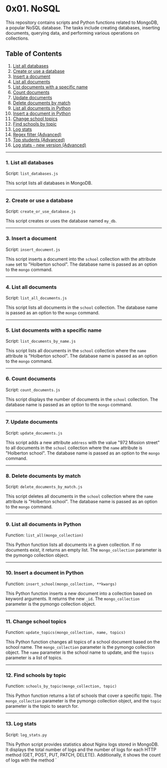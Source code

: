 # 0x01. NoSQL

This repository contains scripts and Python functions related to MongoDB, a popular NoSQL database. The tasks include creating databases, inserting documents, querying data, and performing various operations on collections.

## Table of Contents

1. [List all databases](#1-list-all-databases)
2. [Create or use a database](#2-create-or-use-a-database)
3. [Insert a document](#3-insert-a-document)
4. [List all documents](#4-list-all-documents)
5. [List documents with a specific name](#5-list-documents-with-a-specific-name)
6. [Count documents](#6-count-documents)
7. [Update documents](#7-update-documents)
8. [Delete documents by match](#8-delete-documents-by-match)
9. [List all documents in Python](#9-list-all-documents-in-python)
10. [Insert a document in Python](#10-insert-a-document-in-python)
11. [Change school topics](#11-change-school-topics)
12. [Find schools by topic](#12-find-schools-by-topic)
13. [Log stats](#13-log-stats)
14. [Regex filter (Advanced)](#14-regex-filter)
15. [Top students (Advanced)](#15-top-students)
16. [Log stats - new version (Advanced)](#16-log-stats-new-version)

---

### 1. List all databases

Script: `list_databases.js`

This script lists all databases in MongoDB.

---

### 2. Create or use a database

Script: `create_or_use_database.js`

This script creates or uses the database named `my_db`.

---

### 3. Insert a document

Script: `insert_document.js`

This script inserts a document into the `school` collection with the attribute `name` set to "Holberton school". The database name is passed as an option to the `mongo` command.

---

### 4. List all documents

Script: `list_all_documents.js`

This script lists all documents in the `school` collection. The database name is passed as an option to the `mongo` command.

---

### 5. List documents with a specific name

Script: `list_documents_by_name.js`

This script lists all documents in the `school` collection where the `name` attribute is "Holberton school". The database name is passed as an option to the `mongo` command.

---

### 6. Count documents

Script: `count_documents.js`

This script displays the number of documents in the `school` collection. The database name is passed as an option to the `mongo` command.

---

### 7. Update documents

Script: `update_documents.js`

This script adds a new attribute `address` with the value "972 Mission street" to all documents in the `school` collection where the `name` attribute is "Holberton school". The database name is passed as an option to the `mongo` command.

---

### 8. Delete documents by match

Script: `delete_documents_by_match.js`

This script deletes all documents in the `school` collection where the `name` attribute is "Holberton school". The database name is passed as an option to the `mongo` command.

---

### 9. List all documents in Python

Function: `list_all(mongo_collection)`

This Python function lists all documents in a given collection. If no documents exist, it returns an empty list. The `mongo_collection` parameter is the pymongo collection object.

---

### 10. Insert a document in Python

Function: `insert_school(mongo_collection, **kwargs)`

This Python function inserts a new document into a collection based on keyword arguments. It returns the new `_id`. The `mongo_collection` parameter is the pymongo collection object.

---

### 11. Change school topics

Function: `update_topics(mongo_collection, name, topics)`

This Python function changes all topics of a school document based on the school name. The `mongo_collection` parameter is the pymongo collection object. The `name` parameter is the school name to update, and the `topics` parameter is a list of topics.

---

### 12. Find schools by topic

Function: `schools_by_topic(mongo_collection, topic)`

This Python function returns a list of schools that cover a specific topic. The `mongo_collection` parameter is the pymongo collection object, and the `topic` parameter is the topic to search for.

---

### 13. Log stats

Script: `log_stats.py`

This Python script provides statistics about Nginx logs stored in MongoDB. It displays the total number of logs and the number of logs for each HTTP method (GET, POST, PUT, PATCH, DELETE). Additionally, it shows the count of logs with the method `
